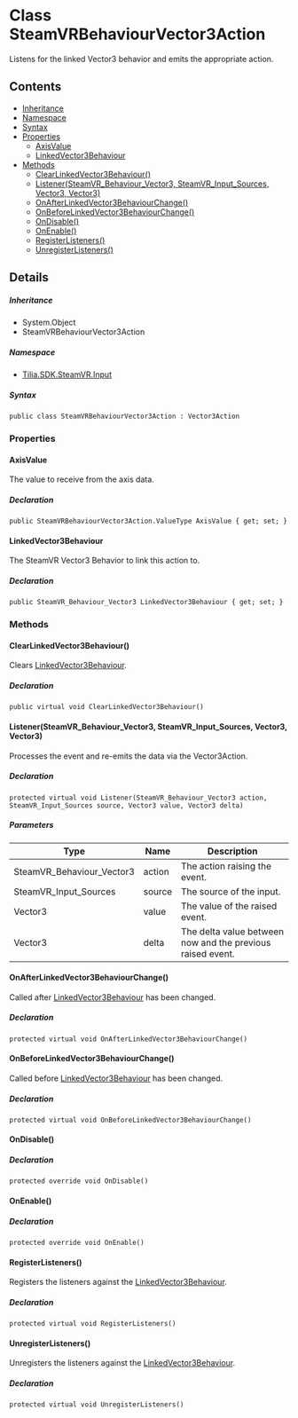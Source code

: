 # Class SteamVRBehaviourVector3Action

Listens for the linked Vector3 behavior and emits the appropriate action.

## Contents

* [Inheritance]
* [Namespace]
* [Syntax]
* [Properties]
  * [AxisValue]
  * [LinkedVector3Behaviour]
* [Methods]
  * [ClearLinkedVector3Behaviour()]
  * [Listener(SteamVR\_Behaviour\_Vector3, SteamVR\_Input\_Sources, Vector3, Vector3)]
  * [OnAfterLinkedVector3BehaviourChange()]
  * [OnBeforeLinkedVector3BehaviourChange()]
  * [OnDisable()]
  * [OnEnable()]
  * [RegisterListeners()]
  * [UnregisterListeners()]

## Details

##### Inheritance

* System.Object
* SteamVRBehaviourVector3Action

##### Namespace

* [Tilia.SDK.SteamVR.Input]

##### Syntax

```
public class SteamVRBehaviourVector3Action : Vector3Action
```

### Properties

#### AxisValue

The value to receive from the axis data.

##### Declaration

```
public SteamVRBehaviourVector3Action.ValueType AxisValue { get; set; }
```

#### LinkedVector3Behaviour

The SteamVR Vector3 Behavior to link this action to.

##### Declaration

```
public SteamVR_Behaviour_Vector3 LinkedVector3Behaviour { get; set; }
```

### Methods

#### ClearLinkedVector3Behaviour()

Clears [LinkedVector3Behaviour].

##### Declaration

```
public virtual void ClearLinkedVector3Behaviour()
```

#### Listener(SteamVR\_Behaviour\_Vector3, SteamVR\_Input\_Sources, Vector3, Vector3)

Processes the event and re-emits the data via the Vector3Action.

##### Declaration

```
protected virtual void Listener(SteamVR_Behaviour_Vector3 action, SteamVR_Input_Sources source, Vector3 value, Vector3 delta)
```

##### Parameters

| Type | Name | Description |
| --- | --- | --- |
| SteamVR\_Behaviour\_Vector3 | action | The action raising the event. |
| SteamVR\_Input\_Sources | source | The source of the input. |
| Vector3 | value | The value of the raised event. |
| Vector3 | delta | The delta value between now and the previous raised event. |

#### OnAfterLinkedVector3BehaviourChange()

Called after [LinkedVector3Behaviour] has been changed.

##### Declaration

```
protected virtual void OnAfterLinkedVector3BehaviourChange()
```

#### OnBeforeLinkedVector3BehaviourChange()

Called before [LinkedVector3Behaviour] has been changed.

##### Declaration

```
protected virtual void OnBeforeLinkedVector3BehaviourChange()
```

#### OnDisable()

##### Declaration

```
protected override void OnDisable()
```

#### OnEnable()

##### Declaration

```
protected override void OnEnable()
```

#### RegisterListeners()

Registers the listeners against the [LinkedVector3Behaviour].

##### Declaration

```
protected virtual void RegisterListeners()
```

#### UnregisterListeners()

Unregisters the listeners against the [LinkedVector3Behaviour].

##### Declaration

```
protected virtual void UnregisterListeners()
```

[Tilia.SDK.SteamVR.Input]: README.md
[SteamVRBehaviourVector3Action.ValueType]: SteamVRBehaviourVector3Action.ValueType.md
[LinkedVector3Behaviour]: SteamVRBehaviourVector3Action.md#LinkedVector3Behaviour
[LinkedVector3Behaviour]: SteamVRBehaviourVector3Action.md#LinkedVector3Behaviour
[LinkedVector3Behaviour]: SteamVRBehaviourVector3Action.md#LinkedVector3Behaviour
[LinkedVector3Behaviour]: SteamVRBehaviourVector3Action.md#LinkedVector3Behaviour
[LinkedVector3Behaviour]: SteamVRBehaviourVector3Action.md#LinkedVector3Behaviour
[Inheritance]: #Inheritance
[Namespace]: #Namespace
[Syntax]: #Syntax
[Properties]: #Properties
[AxisValue]: #AxisValue
[LinkedVector3Behaviour]: #LinkedVector3Behaviour
[Methods]: #Methods
[ClearLinkedVector3Behaviour()]: #ClearLinkedVector3Behaviour
[Listener(SteamVR\_Behaviour\_Vector3, SteamVR\_Input\_Sources, Vector3, Vector3)]: #ListenerSteamVR\_Behaviour\_Vector3-SteamVR\_Input\_Sources-Vector3-Vector3
[OnAfterLinkedVector3BehaviourChange()]: #OnAfterLinkedVector3BehaviourChange
[OnBeforeLinkedVector3BehaviourChange()]: #OnBeforeLinkedVector3BehaviourChange
[OnDisable()]: #OnDisable
[OnEnable()]: #OnEnable
[RegisterListeners()]: #RegisterListeners
[UnregisterListeners()]: #UnregisterListeners
